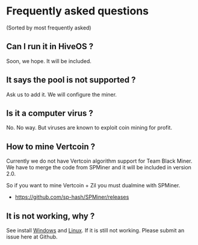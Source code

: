 # Frequently asked questions

(Sorted by most frequently asked)

## Can I run it in HiveOS ?

Soon, we hope. It will be included.

## It says the pool is not supported ?

Ask us to add it. We will configure the miner. 

## Is it a computer virus ?

No. No way. But viruses are known to exploit coin mining for profit.

## How to mine Vertcoin ?

Currently we do not have Vertcoin algorithm support for Team Black Miner.
We have to merge the code from SPMiner and it will be included in version 2.0.

So if you want to mine Vertcoin + Zil you must dualmine with SPMiner.
* https://github.com/sp-hash/SPMiner/releases

## It is not working, why ?

See install [Windows](https://github.com/sp-hash/TeamBlackMiner/blob/main/INSTALL_WINDOWS.md) and [Linux](https://github.com/sp-hash/TeamBlackMiner/blob/main/INSTALL_LINUX.md).
If it is still not working. Please submit an issue here at Github.
